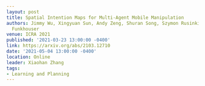 ```yaml
---
layout: post
title: Spatial Intention Maps for Multi-Agent Mobile Manipulation
authors: Jimmy Wu, Xingyuan Sun, Andy Zeng, Shuran Song, Szymon Rusinkiewicz, Thomas
  Funkhouser
venue: ICRA 2021
published: '2021-03-23 13:00:00 -0400'
link: https://arxiv.org/abs/2103.12710
date: '2021-05-04 13:00:00 -0400'
location: Online
leader: Xiaohan Zhang
tags:
- Learning and Planning
---
```

